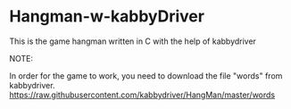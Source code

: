 Hangman-w-kabbyDriver
=====================

This is the game hangman written in C with the help of kabbydriver

NOTE:

In order for the game to work, you need to download the file "words" from kabbydriver.
https://raw.githubusercontent.com/kabbydriver/HangMan/master/words
